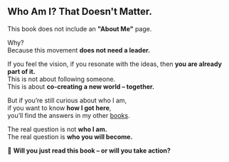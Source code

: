 ## Who Am I? That Doesn't Matter.  

This book does not include an **"About Me"** page.  

Why?  
Because this movement **does not need a leader.**  

If you feel the vision, if you resonate with the ideas, then **you are already part of it.**  
This is not about following someone.  
This is about **co-creating a new world – together.**  

But if you’re still curious about who I am,  
if you want to know **how I got here**,  
you’ll find the answers in my other [books](https://books.crowdware.at/index.html).  

The real question is not **who I am.**  
The real question is **who you will become.**  

🚀 **Will you just read this book – or will you take action?**  